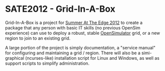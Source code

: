 SATE2012 - Grid-In-A-Box
===================

Grid-In-A-Box is a project for [Summer At The Edge 2012](http://wbi-icc.com/centers-services/discovery-lab) to create a package that any person with basic IT skills (no previous OpenSim experience) can use to deploy a robust, stable [OpenSimulator](http://opensimulator.org) grid, or a new region to join to an existing grid.

A large portion of the project is simply documentation, a "service manual" for configuring and maintaining a grid / region. There will also be a simi-graphical (ncurses-like) installation script for Linux and Windows, as well as support scripts to simplify administration.

